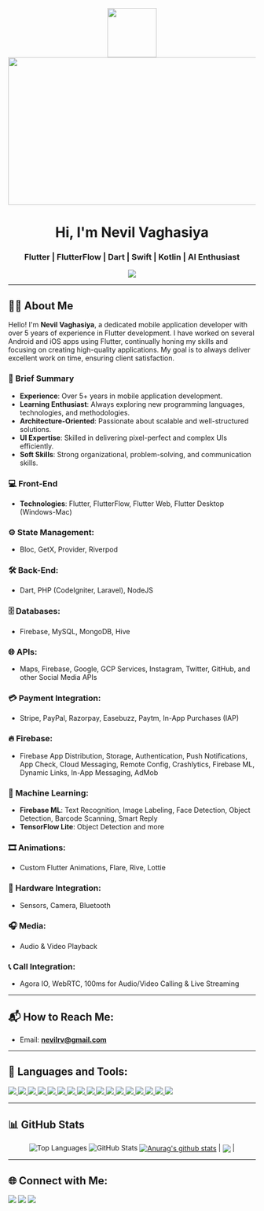 <div align="center">
  <img src="https://media.giphy.com/media/M9gbBd9nbDrOTu1Mqx/giphy.gif" width="100"/>
</div>
<div align="center">
  <img src="https://media.giphy.com/media/dWesBcTLavkZuG35MI/giphy.gif" width="600" height="300"/>
</div>

<h1 align="center">Hi, I'm Nevil Vaghasiya</h1>
<h3 align="center">Flutter | FlutterFlow | Dart | Swift | Kotlin | AI Enthusiast</h3>

<div align="center">
  <a href="https://visitcount.itsvg.in">
    <img src="https://visitcount.itsvg.in/api?id=milandudhat&icon=0&color=1" />
  </a>
</div>

---

## 🙋‍♂️ About Me

Hello! I'm **Nevil Vaghasiya**, a dedicated mobile application developer with over 5 years of experience in Flutter development. I have worked on several Android and iOS apps using Flutter, continually honing my skills and focusing on creating high-quality applications. My goal is to always deliver excellent work on time, ensuring client satisfaction.

### 🚀 Brief Summary
- **Experience**: Over 5+ years in mobile application development.
- **Learning Enthusiast**: Always exploring new programming languages, technologies, and methodologies.
- **Architecture-Oriented**: Passionate about scalable and well-structured solutions.
- **UI Expertise**: Skilled in delivering pixel-perfect and complex UIs efficiently.
- **Soft Skills**: Strong organizational, problem-solving, and communication skills.

### 💻 Front-End
- **Technologies**: Flutter, FlutterFlow, Flutter Web, Flutter Desktop (Windows-Mac)

### ⚙️ State Management:
- Bloc, GetX, Provider, Riverpod

### 🛠️ Back-End:
- Dart, PHP (CodeIgniter, Laravel), NodeJS

### 🗄️ Databases:
- Firebase, MySQL, MongoDB, Hive

### 🌐 APIs:
- Maps, Firebase, Google, GCP Services, Instagram, Twitter, GitHub, and other Social Media APIs

### 💳 Payment Integration:
- Stripe, PayPal, Razorpay, Easebuzz, Paytm, In-App Purchases (IAP)

### 🔥 Firebase:
- Firebase App Distribution, Storage, Authentication, Push Notifications, App Check, Cloud Messaging, Remote Config, Crashlytics, Firebase ML, Dynamic Links, In-App Messaging, AdMob

### 🧠 Machine Learning:
- **Firebase ML**: Text Recognition, Image Labeling, Face Detection, Object Detection, Barcode Scanning, Smart Reply
- **TensorFlow Lite**: Object Detection and more

### 🎞️ Animations:
- Custom Flutter Animations, Flare, Rive, Lottie

### 📱 Hardware Integration:
- Sensors, Camera, Bluetooth

### 🎧 Media:
- Audio & Video Playback

### 📞 Call Integration:
- Agora IO, WebRTC, 100ms for Audio/Video Calling & Live Streaming

---

## 📬 How to Reach Me:
- Email: **nevilrv@gmail.com**

---

## 🚀 Languages and Tools:

<p align="left">
  <a href="https://dart.dev/" target="_blank"> <img src="https://img.icons8.com/color/48/000000/dart.png"/> </a>
  <a href="https://www.oracle.com/java/" target="_blank"> <img src="https://img.icons8.com/color/48/000000/java-coffee-cup-logo--v1.png"/> </a>
  <a href="https://kotlinlang.org/" target="_blank"> <img src="https://img.icons8.com/color/48/000000/kotlin.png"/> </a>
  <a href="https://developer.apple.com/swift/" target="_blank"> <img src="https://img.icons8.com/color/48/000000/swift.png"/> </a>
  <a href="https://code.visualstudio.com/" target="_blank"> <img src="https://img.icons8.com/fluent/48/000000/visual-studio-code-2019.png"/> </a>
  <a href="https://developer.android.com/studio" target="_blank"> <img src="https://img.icons8.com/color/48/000000/android-studio--v3.png"/> </a>
  <a href="https://developer.apple.com/xcode/" target="_blank"> <img src="https://img.icons8.com/color/48/000000/xcode.png"/> </a>
  <a href="https://www.mongodb.com/" target="_blank"> <img src="https://img.icons8.com/color/48/000000/mongodb.png"/> </a>
  <a href="https://reactjs.org/" target="_blank"> <img src="https://img.icons8.com/color/48/000000/react-native.png"/> </a>
  <a href="https://nodejs.org/en/" target="_blank"> <img src="https://img.icons8.com/color/48/000000/nodejs.png"/> </a>
  <a href="https://www.php.net/" target="_blank"> <img src="https://img.icons8.com/officel/48/000000/php-logo.png"/> </a>
  <a href="https://docs.microsoft.com/en-us/cpp/?view=msvc-170" target="_blank"> <img src="https://img.icons8.com/color/48/000000/c-plus-plus-logo.png"/> </a>
  <a href="https://devdocs.io/c/" target="_blank"> <img src="https://img.icons8.com/color/48/000000/c-programming.png"/> </a>
  <a href="https://docs.python.org/3/" target="_blank"> <img src="https://img.icons8.com/color/48/000000/python--v1.png"/> </a>
  <a href="https://dev.mysql.com/doc/" target="_blank"> <img src="https://img.icons8.com/color/48/000000/mysql-logo.png"/> </a>
  <a href="https://getbootstrap.com/docs/5.1/getting-started/introduction/" target="_blank"> <img src="https://img.icons8.com/color/48/000000/bootstrap.png"/> </a>
  <a href="https://developer.mozilla.org/en-US/docs/Web/JavaScript" target="_blank"> <img src="https://img.icons8.com/color/48/000000/javascript.png"/> </a>
</p>

---

## 📊 GitHub Stats

<p align="center">
  <img src="https://github-readme-stats.vercel.app/api/top-langs?username=nevilrv&show_icons=true&theme=dark&locale=en&layout=compact" alt="Top Languages" />
  <img src="https://github-readme-stats.vercel.app/api?username=nevilrv&show_icons=true&theme=dark&title_color=5dfd70&text_color=ffffff&locale=en" alt="GitHub Stats" />
<a href="https://github.com/anuraghazra/github-readme-stats"><img align="center" src="https://github-readme-stats.vercel.app/api?username=nevilrv&show_icons=true&include_all_commits=true&theme=buefy&hide_border=true" alt="Anurag's github stats" /></a> | <a href="https://github.com/anuraghazra/github-readme-stats"><img align="center" src="https://github-readme-stats.vercel.app/api/top-langs/?username=nevilrv&layout=compact&theme=buefy&hide_border=true" /></a> |
</p>

---

## 🌐 Connect with Me:
<p align="left">
  <a href="https://www.linkedin.com/in/milan-dudhat-b45166216/"><img src="https://img.icons8.com/fluent/48/000000/linkedin.png"/></a>
  <a href="https://twitter.com/_milndudhat_"><img src="https://img.icons8.com/fluent/48/000000/twitter.png"/></a>
  <a href="https://www.instagram.com/_milan.dudhat_/"><img src="https://img.icons8.com/fluent/48/000000/instagram-new.png"/></a>
</p>
